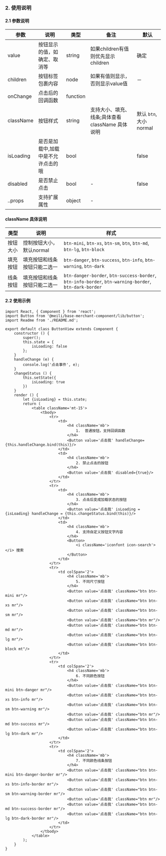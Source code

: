 ### 2. 使用说明

#### 2.1 参数说明

| 参数        | 说明           | 类型         |  备注       |   默认       |
| ------------ | ------------- | ------------ | ------------  |------------  |
| value   | 按钮显示的值，如确定、取消等    | string       |  如果children有值则优先显示children  |   确定  |
| children   | 按钮标签包裹内容    | node   |   如果有值则显示，否则显示value值  |   －  |
| onChange       | 点击后的回调函数    | function       |  |     |
| className | 按钮样式 | string | 支持大小、填充、线条;具体查看className 具体说明| 默认 `btn`, 大小normal |
| isLoading       | 是否是加载中,加载中是不允许点击的哦   | bool       |    |  false   |
| disabled       |  是否禁止点击    |    bool    | -    |   false  |
| ..props | 支持扩展属性 | object | - |


#### className 具体说明

| 类型        | 说明           | 样式         |
| ------------ | ------------- | ------------ |
| 按钮大小   | 控制按钮大小，默认normal    |   `btn-mini`, `btn-xs`, `btn-sm`, `btn`, `btn-md`, `btn-lg`, `btn-block` |
| 填充按钮   | 填充按钮和线条按钮只能二选一    |   `btn-danger`, `btn-success`, `btn-info`, `btn-warning`, `btn-dark` |
| 线条按钮   | 填充按钮和线条按钮只能二选一    |   `btn-danger-border`, `btn-success-border`, `btn-info-border`, `btn-warning-border`, `btn-dark-border` |

#### 2.2 使用示例

	import React, { Component } from 'react';
	import Button from '@meili/base-merchant-component/lib/button';
	import Readme from './README.md';

	export default class ButtonView extends Component {
	    constructor () {
	        super();
	        this.state = {
	            isLoading: false
	        };
	    }
	    handleChange (e) {
	        console.log('点击事件', e);
	    }
	    changeStatus () {
	        this.setState({
	            isLoading: true
	        })
	    }
	    render () {
	        let {isLoading} = this.state;
	        return (
	            <table className='mt-15'>
                    <tbody>
                        <tr>
                            <td>
                                <h4 className='mb'>
                                    1.  普通按钮，支持回调函数
                                </h4>
                                <Button value='点击我' handleChange={this.handleChange.bind(this)}/>
                            </td>
                            <td>
                                <h4 className='mb'>
                                    2. 禁止点击的按钮
                                </h4>
                                <Button value='点击我' disabled={true}/>
                            </td>
                        </tr>
                        <tr>
                            <td>
                                <h4 className='mb'>
                                    3. 点击后变成加载状态的按钮
                                </h4>
                                <Button value='点击我' isLoading = {isLoading} handleChange = {this.changeStatus.bind(this)}/>
                            </td>
                            <td>
                                <h4 className='mb'>
                                    4. 支持自定义按钮文字内容
                                </h4>
                                <Button>
                                    <i className='iconfont icon-search'></i> 搜索
                                </Button>
                            </td>
                        </tr>
                        <tr>
                            <td colSpan='2'>
                                <h4 className='mb'>
                                    5. 不同尺寸按钮
                                </h4>
                                <Button value='点击我' className="btn btn-mini mr"/>
                                <Button value='点击我' className="btn btn-xs mr"/>
                                <Button value='点击我' className="btn btn-sm mr"/>
                                <Button value='点击我' className="btn mr"/>
                                <Button value='点击我' className="btn btn-md mr"/>
                                <Button value='点击我' className="btn btn-lg mr"/>
                                <Button value='点击我' className="btn btn-block mt"/>
                            </td>
                        </tr>
                        <tr>
                            <td colSpan='2'>
                                <h4 className='mb'>
                                    6. 不同颜色按钮
                                </h4>
                                <Button value='点击我' className="btn btn-mini btn-danger mr"/>
                                <Button value='点击我' className="btn btn-xs btn-info mr"/>
                                <Button value='点击我' className="btn btn-sm btn-warning mr"/>
                                <Button value='点击我' className="btn mr"/>
                                <Button value='点击我' className="btn btn-md btn-success mr"/>
                                <Button value='点击我' className="btn btn-lg btn-dark mr"/>
                            </td>
                        </tr>
                        <tr>
                            <td colSpan='2'>
                                <h4 className='mb'>
                                    7. 不同颜色线条按钮
                                </h4>
                                <Button value='点击我' className="btn btn-mini btn-danger-border mr"/>
                                <Button value='点击我' className="btn btn-xs btn-info-border mr"/>
                                <Button value='点击我' className="btn btn-sm btn-warning-border mr"/>
                                <Button value='点击我' className="btn mr"/>
                                <Button value='点击我' className="btn btn-md btn-success-border mr"/>
                                <Button value='点击我' className="btn btn-lg btn-dark-border mr"/>
                            </td>
                        </tr>
                    </tbody>
                </table>
	        );
	    }
	}